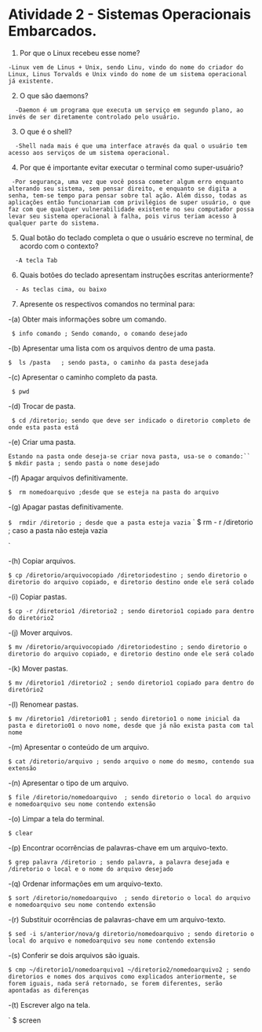   # Atividade 2 - Sistemas Operacionais Embarcados.


   1. Por que o Linux recebeu esse nome?
   
`
       -Linux vem de Linus + Unix, sendo Linu, vindo do nome do criador do Linux, Linus Torvalds e Unix vindo do nome de um sistema operacional já existente.
`

   2. O que são daemons?
   
 `  
       -Daemon é um programa que executa um serviço em segundo plano, ao invés de ser diretamente controlado pelo usuário.
`

   3. O que é o shell?
   
 `  
        -Shell nada mais é que uma interface através da qual o usuário tem acesso aos serviços de um sistema operacional.
`

   4. Por que é importante evitar executar o terminal como super-usuário?
   
  ` 
    -Por segurança, uma vez que você possa cometer algum erro enquanto alterando seu sistema, sem pensar direito, e enquanto se digita a senha, tem-se tempo para pensar sobre tal ação. Além disso, todas as aplicações então funcionariam com privilégios de super usuário, o que faz com que qualquer vulnerabilidade existente no seu computador possa levar seu sistema operacional à falha, pois virus teriam acesso à qualquer parte do sistema.
`

   5. Qual botão do teclado completa o que o usuário escreve no terminal, de acordo com o contexto?
   
 `  
    -A tecla Tab
`

   6. Quais botões do teclado apresentam instruções escritas anteriormente?
   
 `  
    - As teclas cima, ou baixo
  ` 

   7. Apresente os respectivos comandos no terminal para: 
   
   
   -(a) Obter mais informações sobre um comando. 
   
` 
$ info comando ; Sendo comando, o comando desejado
  `
  
   -(b) Apresentar uma lista com os arquivos dentro de uma pasta. 
   
   
   `
  $  ls /pasta   ; sendo pasta, o caminho da pasta desejada
  `
    
    
    
   -(c) Apresentar o caminho completo da pasta. 
   
 ` 
 $ pwd
   ` 
   
   -(d) Trocar de pasta. 
   
  ` 
  $ cd /diretorio; sendo que deve ser indicado o diretorio completo de onde esta pasta está
   `
   
   -(e) Criar uma pasta. 
   
 `
 Estando na pasta onde deseja-se criar nova pasta, usa-se o comando:``
$ mkdir pasta ; sendo pasta o nome desejado
  ` 
  
   -(f) Apagar arquivos definitivamente. 

`
 $  rm nomedoarquivo ;desde que se esteja na pasta do arquivo
   `

-(g) Apagar pastas definitivamente. 

`
  $  rmdir /diretorio ; desde que a pasta esteja vazia
  `
  ` $  rm - r /diretorio ; caso a pasta não esteja vazia

`

-(h) Copiar arquivos. 

`
$ cp /diretorio/arquivocopiado /diretoriodestino ; sendo diretorio o diretorio do arquivo copiado, e diretorio destino onde ele será colado
 `  

-(i) Copiar pastas. 

`
 $ cp -r /diretorio1 /diretorio2 ; sendo diretorio1 copiado para dentro do diretório2
   `
 
 -(j) Mover arquivos. 

`
$ mv /diretorio/arquivocopiado /diretoriodestino ; sendo diretorio o diretorio do arquivo copiado, e diretorio destino onde ele será colado
   `
 
 -(k) Mover pastas. 
 
 `
  $ mv /diretorio1 /diretorio2 ; sendo diretorio1 copiado para dentro do diretório2
 `
 
 -(l) Renomear pastas. 

`
$ mv /diretorio1 /diretorio01 ; sendo diretorio1 o nome inicial da pasta e diretorio01 o novo nome, desde que já não exista pasta com tal nome
  ` 

-(m) Apresentar o conteúdo de um arquivo. 

`
  $ cat /diretorio/arquivo ; sendo arquivo o nome do mesmo, contendo sua extensão
`

-(n) Apresentar o tipo de um arquivo. 

`
   $ file /diretorio/nomedoarquivo  ; sendo diretorio o local do arquivo e nomedoarquivo seu nome contendo extensão
   `

-(o) Limpar a tela do terminal. 

`
   $ clear
   `

-(p) Encontrar ocorrências de palavras-chave em um arquivo-texto. 

`
$ grep palavra /diretorio ; sendo palavra, a palavra desejada e /diretorio o local e o nome do arquivo desejado 
  ` 

-(q) Ordenar informações em um arquivo-texto. 

`
  $ sort /diretorio/nomedoarquivo  ; sendo diretorio o local do arquivo e nomedoarquivo seu nome contendo extensão
   `

-(r) Substituir ocorrências de palavras-chave em um arquivo-texto. 

`
  $ sed -i s/anterior/nova/g diretorio/nomedoarquivo ; sendo diretorio o local do arquivo e nomedoarquivo seu nome contendo extensão
   `

-(s) Conferir se dois arquivos são iguais. 

`
  $ cmp ~/diretorio1/nomedoarquivo1 ~/diretorio2/nomedoarquivo2 ; sendo diretorios e nomes dos arquivos como explicados anteriormente, se forem iguais, nada será retornado, se forem diferentes, serão apontadas as diferenças
   `

-(t) Escrever algo na tela.

`
   $ screen
